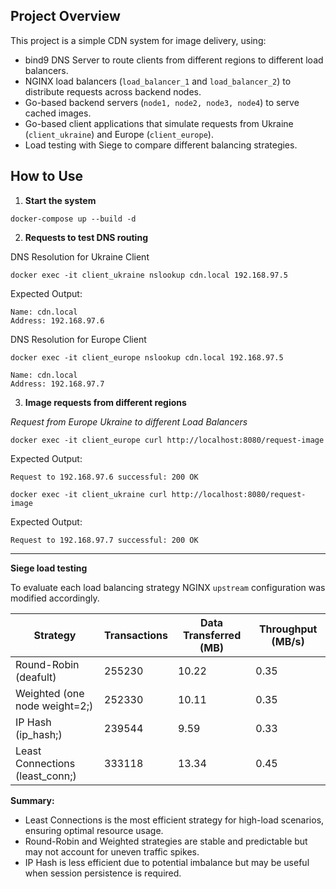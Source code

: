 ## Project Overview

This project is a simple CDN system for image delivery, using:
- bind9 DNS Server to route clients from different regions to different load balancers.
- NGINX load balancers (`load_balancer_1` and `load_balancer_2`) to distribute requests across backend nodes.
- Go-based backend servers (`node1, node2, node3, node4`) to serve cached images.
- Go-based client applications that simulate requests from Ukraine (`client_ukraine`) and Europe (`client_europe`).
- Load testing with Siege to compare different balancing strategies.


## How to Use

1. **Start the system**

```
docker-compose up --build -d
```

2. **Requests to test DNS routing**

DNS Resolution for Ukraine Client

`docker exec -it client_ukraine nslookup cdn.local 192.168.97.5`

Expected Output:
```
Name: cdn.local
Address: 192.168.97.6
```

DNS Resolution for Europe Client

`docker exec -it client_europe nslookup cdn.local 192.168.97.5`
```
Name: cdn.local
Address: 192.168.97.7
```

3. **Image requests from different regions**

*Request from Europe Ukraine to different Load Balancers*

`docker exec -it client_europe curl http://localhost:8080/request-image`

Expected Output:
```
Request to 192.168.97.6 successful: 200 OK
```


`docker exec -it client_ukraine curl http://localhost:8080/request-image`

Expected Output:
```
Request to 192.168.97.7 successful: 200 OK
```

---

**Siege load testing**

To evaluate each load balancing strategy NGINX `upstream` configuration was modified accordingly.

| Strategy               | Transactions | Data Transferred (MB) | Throughput (MB/s) |
|------------------------|-------------|----------------------|------------------|
| Round-Robin (deafult)  | 255230      | 10.22                | 0.35             |
| Weighted (one node weight=2;)   | 252330      | 10.11                | 0.35             |
| IP Hash (ip_hash;)     | 239544      | 9.59                 | 0.33             |
| Least Connections (least_conn;)| 333118      | 13.34                | 0.45             |

**Summary:**

  - Least Connections is the most efficient strategy for high-load scenarios, ensuring optimal resource usage.
  - Round-Robin and Weighted strategies are stable and predictable but may not account for uneven traffic spikes.
  - IP Hash is less efficient due to potential imbalance but may be useful when session persistence is required.
